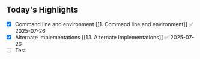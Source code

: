 ## Today's Highlights


- [x] Command line and environment [[1. Command line and environment]] ✅ 2025-07-26
- [x] Alternate Implementations [[1.1. Alternate Implementations]] ✅ 2025-07-26
- [ ] Test